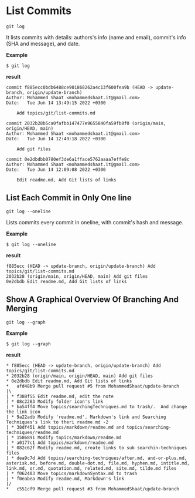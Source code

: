# List Commits

`git log`

It lists commits with details: authors's info (name and email), commit's info (SHA and message), and date. 

**Example**
```
$ git log
```

**result**
```
commit f885ecc0bdb6488ce901868262a4c13f600fea9b (HEAD -> update-branch, origin/update-branch)
Author: Mohammed Shaat <mohammedshaat.it@gmail.com>
Date:   Tue Jun 14 13:49:15 2022 +0300

    Add topics/git/list-commits.md

commit 2032b28b5ca0fafbb147477e9655840fa59fb8f0 (origin/main, origin/HEAD, main)
Author: Mohammed Shaat <mohammedshaat.it@gmail.com>
Date:   Tue Jun 14 12:49:18 2022 +0300

    Add git files

commit 0e2dbdbb0780ef3de6a1fface5762aaaa7effe8c
Author: Mohammed Shaat <mohammedshaat.it@gmail.com>
Date:   Tue Jun 14 12:09:08 2022 +0300

    Edit readme.md, Add Git lists of links

```

## List Each Commit in Only One line

`git log --oneline`

Lists commits every commit in oneline, with commit's hash and message.

**Example**
```
$ git log --oneline
```

**result**
```
f885ecc (HEAD -> update-branch, origin/update-branch) Add topics/git/list-commits.md
2032b28 (origin/main, origin/HEAD, main) Add git files
0e2dbdb Edit readme.md, Add Git lists of links
```

## Show A Graphical Overview Of Branching And Merging

`git log --graph`

**Example**
```
$ git log --graph
```

**result**
```
* f885ecc (HEAD -> update-branch, origin/update-branch) Add topics/git/list-commits.md
* 2032b28 (origin/main, origin/HEAD, main) Add git files
* 0e2dbdb Edit readme.md, Add Git lists of links
*   afd48b9 Merge pull request #5 from MohammedShaat/update-branch
|\
| * f388f55 Edit readme.md, edit the note
| * 08c2283 Modify folder icon's link
| * ba54ff4 Move topics/searchingTechniques.md to trash/.  And change the link icon
| * 9a22adb Modify 'readme.md'. Markdown's link and Searching Techniques's link to theri readme.md -2
| * 38df451 Add topics/markdown/readme.md and topics/searching-techniques/readme.md
| * 1586891 Modify topics/markdown/readme.md
| * a0177c1 Add topics/markdown/readme.md
| * 082c62f Modify readme.md, create links to sub searchin-techniques files
| * dea9c7d Add topics/searching-techniques/after.md, and-or-plus.md, asterisk.md, before.md, double-dot.md, file.md, hyphen.md, intitle.md, link.md, or.md, quotation.md, related.md, site.md, tilde.md files
| * f062403 Move topics/markdownSyntax.md to trash
| * f0eabea Modify readme.md, Markdown's link
|/
*   c551cf9 Merge pull request #3 from MohammedShaat/update-branch
```